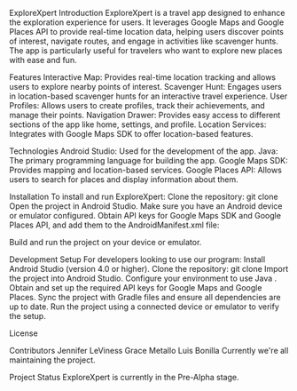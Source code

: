 ExploreXpert
Introduction
ExploreXpert is a travel app designed to enhance the exploration experience for users. It leverages Google Maps and Google Places API to provide real-time location data, helping users discover points of interest, navigate routes, and engage in activities like scavenger hunts. The app is particularly useful for travelers who want to explore new places with ease and fun.

Features
Interactive Map: Provides real-time location tracking and allows users to explore nearby points of interest.
Scavenger Hunt: Engages users in location-based scavenger hunts for an interactive travel experience.
User Profiles: Allows users to create profiles, track their achievements, and manage their points.
Navigation Drawer: Provides easy access to different sections of the app like home, settings, and profile.
Location Services: Integrates with Google Maps SDK to offer location-based features.

Technologies
Android Studio: Used for the development of the app.
Java: The primary programming language for building the app.
Google Maps SDK: Provides mapping and location-based services.
Google Places API: Allows users to search for places and display information about them.

Installation
To install and run ExploreXpert:
Clone the repository:
git clone 
Open the project in Android Studio.
Make sure you have an Android device or emulator configured.
Obtain API keys for Google Maps SDK and Google Places API, and add them to the AndroidManifest.xml file:

<meta-data
    android:name="com.google.android.geo.API_KEY"
    android:value="YOUR_API_KEY"/>
Build and run the project on your device or emulator.

Development Setup
For developers looking to use our program:
Install Android Studio (version 4.0 or higher).
Clone the repository:
git clone 
Import the project into Android Studio.
Configure your environment to use Java .
Obtain and set up the required API keys for Google Maps and Google Places.
Sync the project with Gradle files and ensure all dependencies are up to date.
Run the project using a connected device or emulator to verify the setup.

License


Contributors
Jennifer LeViness
Grace Metallo
Luis Bonilla
Currently we're all maintaining the project.

Project Status
ExploreXpert is currently in the Pre-Alpha stage.

